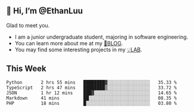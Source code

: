 ## 👋 Hi, I’m @EthanLuu

Glad to meet you.

- I am a junior undergraduate student, majoring in software engineering.
- You can learn more about me at my [📝BLOG](https://blog.ethanloo.cn).
- You may find some interesting projects in my [💡LAB](https://lab.ethanloo.cn).

## This Week
<!--START_SECTION:waka-->
```text
Python       2 hrs 55 mins   ████████▓░░░░░░░░░░░░░░░░   35.33 % 
TypeScript   2 hrs 47 mins   ████████▒░░░░░░░░░░░░░░░░   33.72 % 
JSON         1 hr 12 mins    ███▓░░░░░░░░░░░░░░░░░░░░░   14.65 % 
Markdown     41 mins         ██░░░░░░░░░░░░░░░░░░░░░░░   08.35 % 
PHP          18 mins         █░░░░░░░░░░░░░░░░░░░░░░░░   03.80 % 
```
<!--END_SECTION:waka-->
